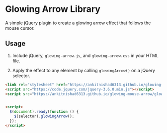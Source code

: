 # Glowing Arrow Library

A simple jQuery plugin to create a glowing arrow effect that follows the mouse cursor.

## Usage

1. Include jQuery, `glowing-arrow.js`, and `glowing-arrow.css` in your HTML file.

2. Apply the effect to any element by calling `glowingArrow()` on a jQuery selector.

```html
<link rel="stylesheet" href="https://ankitnishad6313.github.io/glowing-mouse-arrow/glowing-arrow.css" />
<script src="https://code.jquery.com/jquery-3.6.0.min.js"></script>
<script src="https://ankitnishad6313.github.io/glowing-mouse-arrow/glowing-arrow.js"></script>


<script>
  $(document).ready(function () {
    $(selector).glowingArrow();
  });
</script>
